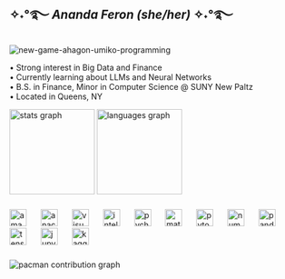 ## ✧˖°࿐ <em>Ananda Feron (she/her)</em> ✧˖°࿐
![new-game-ahagon-umiko-programming](https://github.com/user-attachments/assets/6c0a4664-ae7b-4ab0-b4ff-614a4edb856d)

• Strong interest in Big Data and Finance<br/>
• Currently learning about LLMs and Neural Networks<br/>
• B.S. in Finance, Minor in Computer Science @ SUNY New Paltz<br/>
• Located in Queens, NY<br/>

<div align="left">
  <img src="https://github-readme-stats.vercel.app/api?username=ananda-feron&hide_title=false&hide_rank=false&show_icons=true&include_all_commits=true&count_private=true&disable_animations=false&theme=tokyonight&locale=en&hide_border=true" height="150" alt="stats graph"  />
  <img src="https://github-readme-stats.vercel.app/api/top-langs?username=ananda-feron&locale=en&hide_title=false&layout=compact&card_width=320&langs_count=5&theme=tokyonight&hide_border=true" height="150" alt="languages graph"  />
</div>

###

<div align="left">
  <img src="https://cdn.jsdelivr.net/gh/devicons/devicon/icons/amazonwebservices/amazonwebservices-original-wordmark.svg" height="30" alt="amazonwebservices logo"  />
  <img width="17" />
  <img src="https://cdn.jsdelivr.net/gh/devicons/devicon/icons/anaconda/anaconda-original.svg" height="30" alt="anaconda logo"  />
  <img width="17" />
  <img src="https://cdn.jsdelivr.net/gh/devicons/devicon/icons/visualstudio/visualstudio-plain.svg" height="30" alt="visualstudio logo"  />
  <img width="17" />
  <img src="https://cdn.jsdelivr.net/gh/devicons/devicon/icons/intellij/intellij-original.svg" height="30" alt="intellij logo"  />
  <img width="17" />
  <img src="https://cdn.jsdelivr.net/gh/devicons/devicon/icons/pycharm/pycharm-original.svg" height="30" alt="pycharm logo"  />
  <img width="17" />
  <img src="https://cdn.jsdelivr.net/gh/devicons/devicon/icons/matlab/matlab-original.svg" height="30" alt="matlab logo"  />
  <img width="17" />
  <img src="https://cdn.jsdelivr.net/gh/devicons/devicon/icons/pytorch/pytorch-original.svg" height="30" alt="pytorch logo"  />
  <img width="17" />
  <img src="https://cdn.jsdelivr.net/gh/devicons/devicon/icons/numpy/numpy-original.svg" height="30" alt="numpy logo"  />
  <img width="17" />
  <img src="https://cdn.jsdelivr.net/gh/devicons/devicon/icons/pandas/pandas-original.svg" height="30" alt="pandas logo"  />
  <img width="17" />
  <img src="https://cdn.jsdelivr.net/gh/devicons/devicon/icons/tensorflow/tensorflow-original.svg" height="30" alt="tensorflow logo"  />
  <img width="17" />
  <img src="https://cdn.jsdelivr.net/gh/devicons/devicon/icons/jupyter/jupyter-original.svg" height="30" alt="jupyter logo"  />
  <img width="17" />
  <img src="https://cdn.jsdelivr.net/gh/devicons/devicon/icons/kaggle/kaggle-original.svg" height="30" alt="kaggle logo"  />
</div>

###

<picture>
  <source media="(prefers-color-scheme: dark)" srcset="https://raw.githubusercontent.com/ananda-feron/ananda-feron/output/pacman-contribution-graph-dark.svg">
  <source media="(prefers-color-scheme: light)" srcset="https://raw.githubusercontent.com/ananda-feron/ananda-feron/output/pacman-contribution-graph.svg">
  <img alt="pacman contribution graph" src="https://raw.githubusercontent.com/ananda-feron/ananda-feron/output/pacman-contribution-graph.svg">
</picture>

###
